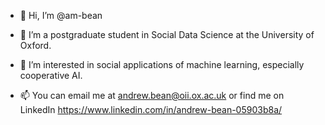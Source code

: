 - 👋 Hi, I’m @am-bean

- 🌱 I’m a postgraduate student in Social Data Science at the University of Oxford. 

- 👀 I’m interested in social applications of machine learning, especially cooperative AI.

- 📫 You can email me at andrew.bean@oii.ox.ac.uk or find me on LinkedIn https://www.linkedin.com/in/andrew-bean-05903b8a/

<!---
am-bean/am-bean is a ✨ special ✨ repository because its `README.md` (this file) appears on your GitHub profile.
You can click the Preview link to take a look at your changes.
--->
